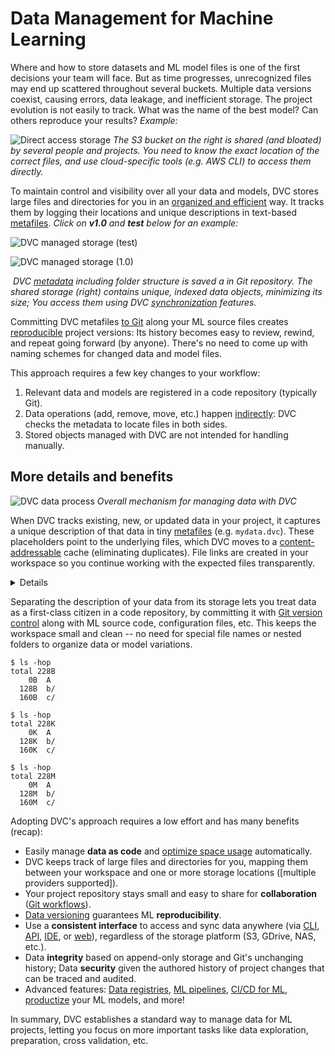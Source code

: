# Data Management for Machine Learning

<!--
## Data Management for Machine Learning
-->

Where and how to store datasets and ML model files is one of the first decisions
your team will face. But as time progresses, unrecognized files may end up
scattered throughout several buckets. Multiple data versions coexist, causing
errors, data leakage, and inefficient storage. The project evolution is not
easily to track. What was the name of the best model? Can others reproduce your
results? _Example:_

<!-- (not secure) -->

![Direct access storage](/img/direct_access_storage.png) _The S3 bucket on the
right is shared (and bloated) by several people and projects. You need to know
the exact location of the correct files, and use cloud-specific tools (e.g. AWS
CLI) to access them directly._

<!--

1.1 [x] unrecognized files
1.2 [/] may end up scattered throughout multiple buckets

2.1 [/] Multiple data versions coexist, causing errors
2.2 [x] and inefficient storage

-->

To maintain control and visibility over all your data and models, DVC stores
large files and directories for you in an [organized and efficient] way. It
tracks them by logging their locations and unique descriptions in text-based
[metafiles]. _Click on **v1.0** and **test** below for an example:_

[organized and efficient]:
  /doc/user-guide/data-management/large-dataset-optimization
[metafiles]: /doc/user-guide/project-structure

<toggle>
<tab title="test">

![DVC managed storage (test)](/img/dvc_managed_storage_0.png)

</tab>
<tab title="v1.0">

![DVC managed storage (1.0)](/img/dvc_managed_storage_1.png)

</tab>
</toggle>

![]() _DVC [metadata] including folder structure is saved a in Git repository.
The shared storage (right) contains unique, indexed data objects, minimizing its
size; You access them using DVC [synchronization] features._

[metadata]: /doc/user-guide/project-structure/dvc-files#specification
[synchronization]:
  /doc/start/data-management/data-versioning#storing-and-sharing

<!--

3.1 [x] The project evolution is not easily to track

4 [x] Can others reproduce your results?

-->

Committing DVC metafiles [to Git] along your ML source files creates
[reproducible] project versions: Its history becomes easy to review, rewind, and
repeat going forward (by anyone). There's no need to come up with naming schemes
for changed data and model files.

[to git]:
  https://git-scm.com/book/en/v2/Git-Basics-Recording-Changes-to-the-Repository
[reproducible]: /doc/user-guide/pipelines

This approach requires a few key changes to your workflow:

1. Relevant data and models are registered in a code repository (typically Git).
1. Data operations (add, remove, move, etc.) happen [indirectly]: DVC checks the
   metadata to locate files in both sides.
1. Stored objects managed with DVC are not intended for handling manually.

[indirectly]: https://en.wikipedia.org/wiki/Indirection

## More details and benefits

<!-- distribute parts or entire copies (of the cache). -->

<!-- New or updated files are appended to storage (preventing duplicates), but nothing is deleted by default. -->

<!-- We call this key process _data codification_. -->

<!-- another layer of structure along the time dimension (Git history) -->

<!--
Every file and directory that matters at a given time is tracked by DVC.
And Git let's you record of many such times (project versions).
-->

<!-- This allows datasets to exist in a <abbr>project</abbr> regardless of where and how they're actually stored. -->

<!--
It takes a snapshot of the data and saves it in text files.
These become placeholders for large files and directory in your project.
Data is cached and linked back (virtual).
Small workspace
-->

![DVC data process](/img/dvc-data-process.png) _Overall mechanism for managing
data with DVC_

When DVC tracks existing, new, or updated data in your <abbr>project</abbr>, it
captures a unique description of that data in tiny [metafiles] (e.g.
`mydata.dvc`). These placeholders point to the underlying files, which DVC moves
to a [content-addressable] <abbr>cache</abbr> (eliminating duplicates). File
links are created in your <abbr>workspace</abbr> so you continue working with
the expected files transparently.

[content-addressable]: https://en.wikipedia.org/wiki/Content-addressable_storage

<details>

### Click to learn about _data codification_.

DVC replaces data in the project with code-like metafiles (and file links, as
explain above). We could say that the data gets "codified".

</details>

Separating the description of your data from its storage lets you treat data as
a first-class citizen in a code repository, by committing it with [Git version
control] along with ML source code, configuration files, etc. This keeps the
workspace small and clean -- no need for special file names or nested folders to
organize data or model variations.

[git version control]:
  https://git-scm.com/book/en/v2/Getting-Started-About-Version-Control

<!-- Sample code/terminal blocks... -->

<toggle>
<tab title="Yesterday">

```cli
$ ls -hop
total 228B
    0B  A
  128B  b/
  160B  c/
```

</tab>
<tab title="Today">

```cli
$ ls -hop
total 228K
    0K  A
  128K  b/
  160K  c/
```

</tab>
<tab title="Tomorrow">

```cli
$ ls -hop
total 228M
    0M  A
  128M  b/
  160M  c/
```

</tab>
</toggle>

Adopting DVC's approach requires a low effort and has many benefits (recap):

<!--
Sharing data stores is not a problem, and they're easy to
migrate across platforms ([multiple providers supported]).

[multiple providers supported]:
  /doc/command-reference/remote/add#supported-storage-types
-->

- Easily manage **data as code** and [optimize space usage] automatically.
- DVC keeps track of large files and directories for you, mapping them between
  your <abbr>workspace</abbr> and one or more storage locations ([multiple
  providers supported]).
- Your project <abbr>repository</abbr> stays small and easy to share for
  **collaboration** ([Git workflows]).
- [Data versioning] guarantees ML **reproducibility**.
- Use a **consistent interface** to access and sync data anywhere (via [CLI],
  [API], [IDE], or [web]), regardless of the storage platform (S3, GDrive, NAS,
  etc.).
- Data **integrity** based on append-only storage and Git's unchanging history;
  Data **security** given the authored history of project changes that can be
  traced and audited.
- Advanced features: [Data registries], [ML pipelines], [CI/CD for ML],
  [productize] your ML models, and more!

[optimize space usage]:
  /doc/user-guide/data-management/large-dataset-optimization
[git workflows]:
  https://git-scm.com/book/en/v2/Distributed-Git-Distributed-Workflows
[data versioning]: /doc/use-cases/versioning-data-and-models
[cli]: /doc/command-reference
[api]: /doc/api-reference
[ide]: /doc/vs-code-extension
[web]: /doc/studio
[data registries]: /doc/use-cases/data-registry
[ml pipelines]: /doc/user-guide/pipelines
[ci/cd for ml]: https://cml.dev/
[productize]: https://mlem.ai/

In summary, DVC establishes a standard way to manage data for ML projects,
letting you focus on more important tasks like data exploration, preparation,
cross validation, etc.

<!-- ## Storage locations

The cache is the first storage layer for you and your team to share and
collaborate, but more can be defined in DVC [config files] (using `dvc remote`
commands). These storage locations let you back up and share data, features, ML
models, etc. Supported platforms include SSH, Amazon S3, Google Cloud Storage,
Microsoft Azure, among [many more].

[config files]: /doc/user-guide/project-structure/internal-files
[many more]: /doc/command-reference/remote/add#supported-storage-types

[]:
  /doc/user-guide/project-structure/internal-files#structure-of-the-cache-directory
-->

